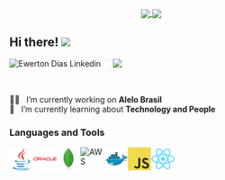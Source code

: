 <p align="center">
  <a href="https://github.com/anuraghazra/github-readme-stats">
    <img
      align="center"
      src="https://github-readme-stats.vercel.app/api/top-langs/?username=ewertondias&layout=compact&theme=dark"
    />
  </a>
  <a href="https://github.com/anuraghazra/github-readme-stats">
    <img
      align="center"
      height="165"
      src="https://github-readme-stats.vercel.app/api?username=ewertondias&count_private=true&theme=dark&show_icons=true&custom_title=Ewerton%20Github%20Status&hide=issues"
    />
  </a>
</p>

## Hi there! <img src="https://raw.githubusercontent.com/iampavangandhi/iampavangandhi/master/gifs/Hi.gif" width="30px">

<a href="https://www.linkedin.com/in/ewertondsdias">
  <img align="left" alt="Ewerton Dias Linkedin" width="git o" src="https://raw.githubusercontent.com/peterthehan/peterthehan/master/assets/linkedin.svg" />
</a>

<a href="https://www.linkedin.com/in/ewertondsdias">
  <img align="left" alt="Ewerton Dias Github" width="22px" src="https://raw.githubusercontent.com/ewertondias/ewertondias/master/assets/github-white.png" />
</a>

![](https://visitor-badge.glitch.me/badge?page_id=ewertondias)

<br />

:technologist: &nbsp; I’m currently working on **Alelo Brasil**
<br />
:open_book: &nbsp; I’m currently learning about **Technology and People**

<!--
**ewertondias/ewertondias** is a ✨ _special_ ✨ repository because its `README.md` (this file) appears on your GitHub profile.

Here are some ideas to get you started:

- 🔭 I’m currently working on ...
- 🌱 I’m currently learning ...
- 👯 I’m looking to collaborate on ...
- 🤔 I’m looking for help with ...
- 💬 Ask me about ...
- 📫 How to reach me: ...
- 😄 Pronouns: ...
- ⚡ Fun fact: ...
-->

### Languages and Tools
<a href="https://www.java.com/">
  <img align="left" alt="Java" width="42px" src="https://raw.githubusercontent.com/devicons/devicon/master/icons/java/java-original.svg" />
</a>

<a href="https://www.oracle.com/">
  <img align="left" alt="Oracle" width="42px" src="https://raw.githubusercontent.com/devicons/devicon/master/icons/oracle/oracle-original.svg" />
</a>

<a href="https://www.mongodb.com/">
  <img align="left" alt="MongoDB" width="42px" src="https://raw.githubusercontent.com/devicons/devicon/master/icons/mongodb/mongodb-original.svg" />
</a>

<a href="https://aws.amazon.com">
  <img align="left" alt="AWS" width="42px" src="https://raw.githubusercontent.com/devicons/devicon/master/icons/amazonwebservices/amazonwebservices-      original.svg" />
</a>

<a href="https://www.docker.com/">
  <img align="left" alt="AWS" width="42px" src="https://raw.githubusercontent.com/devicons/devicon/master/icons/docker/docker-original.svg" />
</a>

<a href="https://developer.mozilla.org/en-US/docs/Web/JavaScript">
  <img align="left" alt="AWS" width="42px" src="https://raw.githubusercontent.com/devicons/devicon/master/icons/javascript/javascript-original.svg" />
</a>

<a href="https://reactjs.org/">
  <img align="left" alt="AWS" width="42px" src="https://raw.githubusercontent.com/devicons/devicon/master/icons/react/react-original.svg" />
</a>
